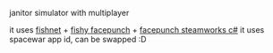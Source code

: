 janitor simulator with multiplayer

it uses [fishnet](https://fish-networking.gitbook.io/docs) + [fishy facepunch](https://fish-networking.gitbook.io/docs/manual/guides/components/transports/fishyfacepunch-steam) + [facepunch steamworks c#](https://wiki.facepunch.com/steamworks/)
it uses spacewar app id, can be swapped :D
